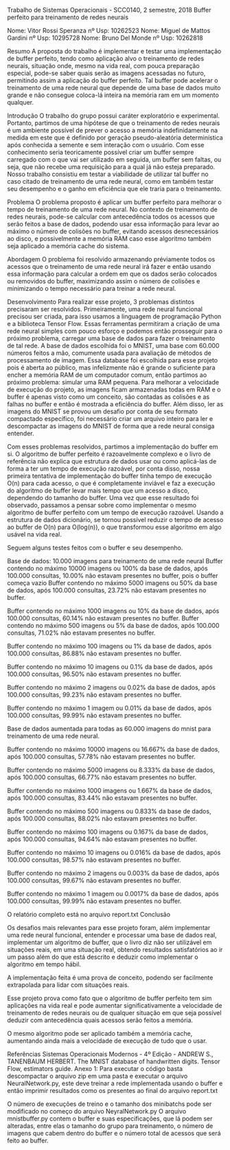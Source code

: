 Trabalho de Sistemas Operacionais - SCC0140, 2 semestre, 2018
Buffer perfeito para treinamento de redes neurais
 
Nome: Vitor Rossi Speranza                       nº Usp: 10262523
Nome: Miguel de Mattos Gardini     		           nº Usp: 10295728
Nome: Bruno Del Monde				                     nº Usp: 10262818

Resumo
A proposta do trabalho é implementar e testar uma implementação de buffer perfeito, tendo como aplicação alvo o treinamento de redes neurais, situação onde, mesmo na vida real, com pouca preparação especial, pode-se saber quais serão as imagens acessadas no futuro, permitindo assim a aplicação do buffer perfeito.
Tal buffer pode acelerar o treinamento de uma rede neural que depende de uma base de dados muito grande e não consegue coloca-lá inteira na memória ram em um momento qualquer.

Introdução
O trabalho do grupo possui caráter exploratório e experimental. Portanto, partimos de uma hipótese de que o treinamento de redes neurais é um ambiente possível de prever o acesso a memória indefinidamente na medida em este que é definido por geração pseudo-aleatória determinística após conhecida a semente e sem interação com o usuário. Com esse conhecimento seria teoricamente possível criar um buffer sempre carregado com o que vai ser utilizado em seguida, um buffer sem faltas, ou seja, que não recebe uma requisição para a qual já não esteja preparado.
Nosso trabalho consistiu em testar a viabilidade de utilizar tal buffer no caso citado de treinamento de uma rede neural, como em também testar seu desempenho e o ganho em eficiência que ele traria para o treinamento. 
 
Problema
O problema proposto é aplicar um buffer perfeito para melhorar o tempo de treinamento de uma rede neural. No contexto de treinamento de redes neurais, pode-se calcular com antecedência todos os acessos que serão feitos a base de dados, podendo usar essa informação para levar ao máximo o número de colisões no buffer, evitando acessos desnecessários ao disco, e possivelmente a memória RAM caso esse algoritmo também seja aplicado a memória cache do sistema.
 
Abordagem
O problema foi resolvido armazenando préviamente todos os acessos que o treinamento de uma rede neural irá fazer e então usando essa informação para calcular a ordem em que os dados serão colocados ou removidos do buffer, maximizando assim o número de colisões e minimizando o tempo necessário para treinar a rede neural.
 
Desenvolvimento
Para realizar esse projeto, 3 problemas distintos precisaram ser resolvidos.
Primeiramente, uma rede neural funcional precisou ser criada, para isso usamos a linguagem de programação Python e a biblioteca Tensor Flow. Essas ferramentas permitiram a criação de uma rede neural simples com pouco esforço e podemos então prosseguir para o próximo problema, carregar uma base de dados para fazer o treinamento de tal rede.
A base de dados escolhida foi o MNIST, uma base com 60.000 números feitos a mão, comumente usada para avaliação de métodos de processamento de imagem. Essa database foi escolhida para esse projeto pois é aberta ao público, mas infelizmente não é grande o suficiente para encher a memória RAM de um computador comum, então partimos ao próximo problema: simular uma RAM pequena.
Para melhorar a velocidade de execução do projeto, as imagens ficam armazenadas todas em RAM e o buffer é apenas visto como um conceito, são contadas as colisões e as falhas no buffer e então é mostrada a eficiência do buffer.
Além disso, ler as imagens do MNIST se provou um desafio por conta de seu formato compactado específico, foi necessário criar um arquivo inteiro para ler e descompactar as imagens do MNIST de forma que a rede neural consiga entender.

Com esses problemas resolvidos, partimos a implementação do buffer em si.
O algoritmo de buffer perfeito é razoavelmente complexo e o livro de referência não explica que estrutura de dados usar ou como aplicá-las de forma a ter um tempo de execução razoável, por conta disso, nossa primeira tentativa de implementação do buffer tinha tempo de execução O(n) para cada acesso, o que é completamente inviável e faz a execução do algoritmo de buffer levar mais tempo que um acesso a disco, dependendo do tamanho do buffer. Uma vez que esse resultado foi observado, passamos a pensar sobre como implementar o mesmo algoritmo de buffer perfeito com um tempo de execução razoável.
Usando a estrutura de dados dicionário, se tornou possível reduzir o tempo de acesso ao buffer de O(n) para O(log(n)), o que transformou esse algoritmo em algo usável na vida real.

Seguem alguns testes feitos com o buffer e seu desempenho.

Base de dados: 10.000 imagens para treinamento de uma rede neural
Buffer contendo no máximo 10000 imagens ou 100% da base de dados, após 100.000 consultas, 10.00% não estavam presentes no buffer, pois o buffer começa vazio
Buffer contendo no máximo 5000 imagens ou 50% da base de dados, após 100.000 consultas, 23.72% não estavam presentes no buffer.

Buffer contendo no máximo 1000 imagens ou 10% da base de dados, após 100.000 consultas, 60.14% não estavam presentes no buffer.
Buffer contendo no máximo 500 imagens ou 5% da base de dados, após 100.000 consultas, 71.02% não estavam presentes no buffer.

Buffer contendo no máximo 100 imagens ou 1% da base de dados, após 100.000 consultas, 86.88% não estavam presentes no buffer.

Buffer contendo no máximo 10 imagens ou 0.1% da base de dados, após 100.000 consultas, 96.50% não estavam presentes no buffer.

Buffer contendo no máximo 2 imagens ou 0.02% da base de dados, após 100.000 consultas, 99.23% não estavam presentes no buffer.

Buffer contendo no máximo 1 imagem ou 0.01% da base de dados, após 100.000 consultas, 99.99% não estavam presentes no buffer.

Base de dados aumentada para todas as 60.000 imagens do mnist para treinamento de uma rede neural.

Buffer contendo no máximo 10000 imagens ou 16.667% da base de dados, após 100.000 consultas, 57.78% não estavam presentes no buffer.

Buffer contendo no máximo 5000 imagens ou 8.333% da base de dados, após 100.000 consultas, 66.77% não estavam presentes no buffer.

Buffer contendo no máximo 1000 imagens ou 1.667% da base de dados, após 100.000 consultas, 83.44% não estavam presentes no buffer.

Buffer contendo no máximo 500 imagens ou 0.833% da base de dados, após 100.000 consultas, 88.02% não estavam presentes no buffer.

Buffer contendo no máximo 100 imagens ou 0.167% da base de dados, após 100.000 consultas, 94.64% não estavam presentes no buffer.

Buffer contendo no máximo 10 imagens ou 0.016% da base de dados, após 100.000 consultas, 98.57% não estavam presentes no buffer.

Buffer contendo no máximo 2 imagens ou 0.003% da base de dados, após 100.000 consultas, 99.67% não estavam presentes no buffer.

Buffer contendo no máximo 1 imagem ou 0.0017% da base de dados, após 100.000 consultas, 99.99% não estavam presentes no buffer.

O relatório completo está no arquivo report.txt
Conclusão

Os desafios mais relevantes para esse projeto foram, além implementar uma rede neural funcional, entender e processar uma base de dados real, implementar um algoritmo de buffer, que o livro diz não ser utilizável em situações reais, em uma situação real, obtendo resultados satisfatórios ao ir um passo além do que está descrito e deduzir como implementar o algoritmo em tempo hábil.

A implementação feita é uma prova de conceito, podendo ser facilmente extrapolada para lidar com situações reais.

Esse projeto prova como fato que o algoritmo de buffer perfeito tem sim aplicações na vida real e pode aumentar significativamente a velocidade de treinamento de redes neurais ou de qualquer situação em que seja possível deduzir com antecedência quais acessos serão feitos a memória.

O mesmo algoritmo pode ser aplicado também a memória cache, aumentando ainda mais a velocidade de execução de tudo que o usar.
 
Referências
Sistemas Operacionais Modernos - 4º Edição - ANDREW S., TANENBAUM HERBERT.
The MNIST database of handwritten digits.
Tensor Flow, estimators guide.
Anexo 1:
Para executar o código basta descompactar o arquivo zip em uma pasta e executar o arquivo NeuralNetwork.py, este deve treinar a rede implementada usando o buffer e então imprimir resultados como os presentes ao final do arquivo report.txt

O número de execuções de treino e o tamanho dos minibatchs pode ser modificado no começo do arquivo NeyralNetwork.py
O arquivo mnistbuffer.py contem o buffer e suas especificações, que lá podem ser alteradas, entre elas o tamanho do grupo para treinamento, o número de imagens que cabem dentro do buffer e o número total de acessos que será feito ao buffer.
